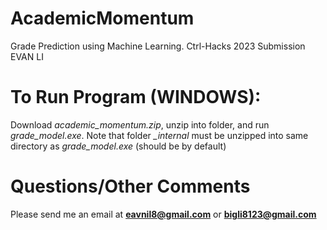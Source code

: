 # AcademicMomentum
Grade Prediction using Machine Learning. Ctrl-Hacks 2023 Submission EVAN LI

# To Run Program (WINDOWS):
Download *academic_momentum.zip*, unzip into folder, and run *grade_model.exe*. Note that folder *_internal* must be unzipped into same directory as *grade_model.exe* (should be by default)

# Questions/Other Comments
Please send me an email at **eavnil8@gmail.com** or **bigli8123@gmail.com**
